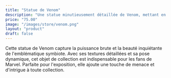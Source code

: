 ```yaml
---
title: "Statue de Venom"
description: "Une statue minutieusement détaillée de Venom, mettant en valeur la forme menaçante du symbiote."
price: "75.00"
image: "/images/store/venom.png"
layout: "product"
draft: false
---
```

Cette statue de Venom capture la puissance brute et la beauté inquiétante de l'emblématique symbiote. Avec ses textures détaillées et sa pose dynamique, cet objet de collection est indispensable pour les fans de Marvel. Parfaite pour l'exposition, elle ajoute une touche de menace et d'intrigue à toute collection.
